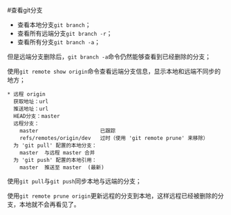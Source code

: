 #查看git分支

- 查看本地分支`git branch`；
- 查看所有远端分支`git branch -r`；
- 查看所有分支`git branch -a`；

但是远端分支删除后，`git branch -a`命令仍然能够查看到已经删除的分支；

使用`git remote show origin`命令查看远端分支信息，显示本地和远端不同步的地方；
```
* 远程 origin
  获取地址：url
  推送地址：url
  HEAD分支：master
  远程分支：
    master                    已跟踪
    refs/remotes/origin/dev   过时（使用 'git remote prune' 来移除）
  为 'git pull' 配置的本地分支：
    master  与远程 master 合并
  为 'git push' 配置的本地引用：
    master  推送至 master  (最新)
```
使用`git pull`与`git push`同步本地与远端的分支；

使用`git remote prune origin`更新远程的分支到本地，这样远程已经被删除的分支，本地就不会再看见了。